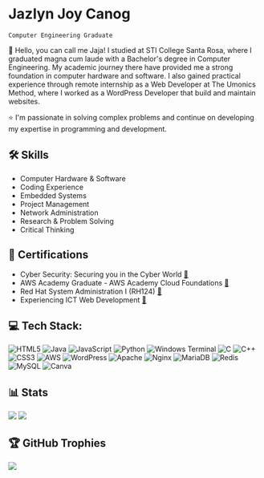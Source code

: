 # Jazlyn Joy Canog

`Computer Engineering Graduate`

👋 Hello, you can call me Jaja! I studied at STI College Santa Rosa, where I graduated magna cum laude with a Bachelor's degree in Computer Engineering. My academic journey there have provided me a strong foundation in computer hardware and software. I also gained practical experience through remote internship as a Web Developer at The Umonics Method, where I worked as a WordPress Developer that build and maintain websites.

⭐ I'm passionate in solving complex problems and continue on developing my expertise in programming and development.


## 🛠️ Skills
<ul>
<li>Computer Hardware & Software</li>
<li>Coding Experience</li>
<li>Embedded Systems</li>
<li>Project Management</li>
<li>Network Administration</li>
<li>Research & Problem Solving</li>
<li>Critical Thinking</li>
</ul>

## 📜 Certifications
<ul>
<li>Cyber Security: Securing you in the Cyber World 
  <a href = "https://drive.google.com/file/d/1w5D3s_u_DcEWPqCmb1t-wyLdgbvT0Fjz/view?usp=sharing">🔗</a>
</li>
<li>AWS Academy Graduate - AWS Academy Cloud Foundations 
  <a href ="https://www.credly.com/badges/82706c73-802e-4a26-9354-90002f82e4ab/linked_in_profile">🔗</a>
</li>
<li>Red Hat System Administration I (RH124) 
  <a href ="https://drive.google.com/file/d/1L6_QLoeUnREpCESaOht3pFlq_sF6tYoL/view?usp=sharing">🔗</a>
</li>
<li>Experiencing ICT Web Development 
  <a href ="https://drive.google.com/file/d/1r11X0OwECFBANZlMzGZXmWuADCOY3nD1/view?usp=sharing">🔗</a>
</li>
</ul>

## 💻 Tech Stack:
![HTML5](https://img.shields.io/badge/html5-%23E34F26.svg?style=for-the-badge&logo=html5&logoColor=white) 
![Java](https://img.shields.io/badge/java-%23ED8B00.svg?style=for-the-badge&logo=openjdk&logoColor=white) 
![JavaScript](https://img.shields.io/badge/javascript-%23323330.svg?style=for-the-badge&logo=javascript&logoColor=%23F7DF1E) 
![Python](https://img.shields.io/badge/python-3670A0?style=for-the-badge&logo=python&logoColor=ffdd54) 
![Windows Terminal](https://img.shields.io/badge/Windows%20Terminal-%234D4D4D.svg?style=for-the-badge&logo=windows-terminal&logoColor=white) 
![C](https://img.shields.io/badge/c-%2300599C.svg?style=for-the-badge&logo=c&logoColor=white)
![C++](https://img.shields.io/badge/c++-%2300599C.svg?style=for-the-badge&logo=c%2B%2B&logoColor=white) 
![CSS3](https://img.shields.io/badge/css3-%231572B6.svg?style=for-the-badge&logo=css3&logoColor=white) 
![AWS](https://img.shields.io/badge/AWS-%23FF9900.svg?style=for-the-badge&logo=amazon-aws&logoColor=white) 
![WordPress](https://img.shields.io/badge/WordPress-%23117AC9.svg?style=for-the-badge&logo=WordPress&logoColor=white) 
![Apache](https://img.shields.io/badge/apache-%23D42029.svg?style=for-the-badge&logo=apache&logoColor=white) 
![Nginx](https://img.shields.io/badge/nginx-%23009639.svg?style=for-the-badge&logo=nginx&logoColor=white) 
![MariaDB](https://img.shields.io/badge/MariaDB-003545?style=for-the-badge&logo=mariadb&logoColor=white) 
![Redis](https://img.shields.io/badge/redis-%23DD0031.svg?style=for-the-badge&logo=redis&logoColor=white) 
![MySQL](https://img.shields.io/badge/mysql-4479A1.svg?style=for-the-badge&logo=mysql&logoColor=white) 
![Canva](https://img.shields.io/badge/Canva-%2300C4CC.svg?style=for-the-badge&logo=Canva&logoColor=white) 

## 📊 Stats
![](https://github-readme-stats.vercel.app/api?username=zaj0op&theme=tokyonight&show_icons=true&hide_border=true&include_all_commits=false&count_private=true)
![](https://github-readme-streak-stats.herokuapp.com/?user=zaj0op&theme=tokyonight&hide_border=true)<br/>

## 🏆 GitHub Trophies
![](https://github-profile-trophy.vercel.app/?username=zaj0op&theme=tokyonight&no-frame=true&no-bg=true&margin-w=4)
